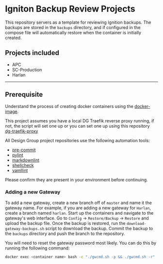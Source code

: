 # Igniton Backup Review Projects

This repository servers as a template for reviewing Ignition backups. The backups are stored in the `backups` directory, and if configured in the compose file will automatically restore when the container is initially created.

## Projects included

- APC
- SC-Production
- Harlan

___

## Prerequisite

Understand the process of creating docker containers using the [docker-image](https://github.com/design-group/ignition-docker).

This project assumes you have a local DG Traefik reverse proxy running, if not, the script will set one up or you can set one up using this repository [dg-traefik-proxy](https://github.com/design-group/dg-traefik-proxy)

All Design Group project repositories use the following automation tools:

- [pre-commit](https://pre-commit.com/)
- [pylint](https://pylint.org/)
- [markdownlint](https://github.com/markdownlint/markdownlint)
- [shellcheck](https://github.com/koalaman/shellcheck)
- [yamllint](https://github.com/adrienverge/yamllint)

Please confirm they are present in your environment before continuing.

### Adding a new Gateway

To add a new gateway, create a new branch off of `master` and name it the gateway name. For example, if you are adding a new gateway for `Harlan`, create a branch named `harlan`. Start up the containers and navigate to the gateway's web interface. Go to `Config` -> `Restore/Backup` -> `Restore` and upload the backup file. Once the backup is restored, run the `download-gateway-backups.sh` script to download the backup. Commit the backup to the `backups` directory and push the branch to the repository. 

You will need to reset the gateway password most likely. You can do this by running the following command:

```bash
docker exec <container name> bash -c "./gwcmd.sh -p && ./gwcmd.sh -r"
```
